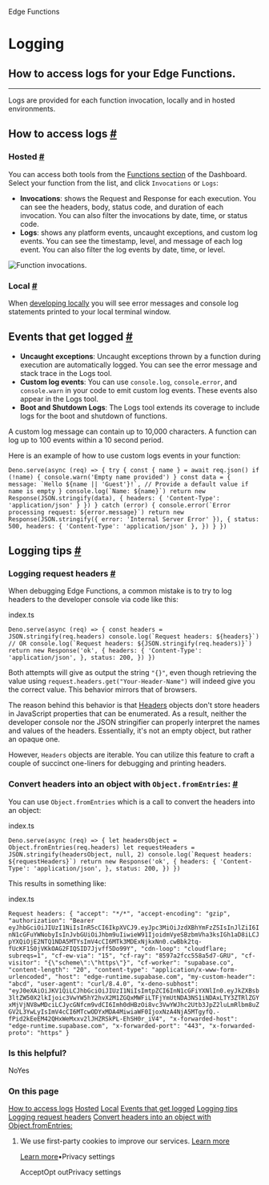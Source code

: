 Edge Functions

# Logging

## How to access logs for your Edge Functions.

* * *

Logs are provided for each function invocation, locally and in hosted environments.

## How to access logs [\#](https://supabase.com/docs/guides/functions/logging\#how-to-access-logs)

### Hosted [\#](https://supabase.com/docs/guides/functions/logging\#hosted)

You can access both tools from the [Functions section](https://supabase.com/dashboard/project/_/functions) of the Dashboard. Select your function from the list, and click `Invocations` or `Logs`:

- **Invocations**: shows the Request and Response for each execution. You can see the headers, body, status code, and duration of each invocation. You can also filter the invocations by date, time, or status code.
- **Logs**: shows any platform events, uncaught exceptions, and custom log events. You can see the timestamp, level, and message of each log event. You can also filter the log events by date, time, or level.

![Function invocations.](https://supabase.com/docs/img/guides/functions/function-logs.png)

### Local [\#](https://supabase.com/docs/guides/functions/logging\#local)

When [developing locally](https://supabase.com/docs/guides/functions/local-development) you will see error messages and console log statements printed to your local terminal window.

## Events that get logged [\#](https://supabase.com/docs/guides/functions/logging\#events-that-get-logged)

- **Uncaught exceptions**: Uncaught exceptions thrown by a function during execution are automatically logged. You can see the error message and stack trace in the Logs tool.
- **Custom log events**: You can use `console.log`, `console.error`, and `console.warn` in your code to emit custom log events. These events also appear in the Logs tool.
- **Boot and Shutdown Logs**: The Logs tool extends its coverage to include logs for the boot and shutdown of functions.

A custom log message can contain up to 10,000 characters. A function can log up to 100 events
within a 10 second period.

Here is an example of how to use custom logs events in your function:

``
Deno.serve(async (req) => {
try {
    const { name } = await req.json()
    if (!name) {
      console.warn('Empty name provided')
    }
    const data = {
      message: `Hello ${name || 'Guest'}!`, // Provide a default value if name is empty
    }
    console.log(`Name: ${name}`)
    return new Response(JSON.stringify(data), { headers: { 'Content-Type': 'application/json' } })
} catch (error) {
    console.error(`Error processing request: ${error.message}`)
    return new Response(JSON.stringify({ error: 'Internal Server Error' }), {
      status: 500,
      headers: { 'Content-Type': 'application/json' },
    })
}
})
``

## Logging tips [\#](https://supabase.com/docs/guides/functions/logging\#logging-tips)

### Logging request headers [\#](https://supabase.com/docs/guides/functions/logging\#logging-request-headers)

When debugging Edge Functions, a common mistake is to try to log headers to the developer console via code like this:

index.ts

``
Deno.serve(async (req) => {
const headers = JSON.stringify(req.headers)
console.log(`Request headers: ${headers}`)
// OR
console.log(`Request headers: ${JSON.stringify(req.headers)}`)
return new Response('ok', {
    headers: {
      'Content-Type': 'application/json',
    },
    status: 200,
})
})
``

Both attempts will give as output the string `"{}"`, even though retrieving the value using `request.headers.get("Your-Header-Name")` will indeed give you the correct value. This behavior mirrors that of browsers.

The reason behind this behavior is that [Headers](https://developer.mozilla.org/en-US/docs/Web/API/Headers) objects don't store headers in JavaScript properties that can be enumerated. As a result, neither the developer console nor the JSON stringifier can properly interpret the names and values of the headers. Essentially, it's not an empty object, but rather an opaque one.

However, `Headers` objects are iterable. You can utilize this feature to craft a couple of succinct one-liners for debugging and printing headers.

### Convert headers into an object with `Object.fromEntries`: [\#](https://supabase.com/docs/guides/functions/logging\#convert-headers-into-an-object-with-objectfromentries-)

You can use `Object.fromEntries` which is a call to convert the headers into an object:

index.ts

``
Deno.serve(async (req) => {
let headersObject = Object.fromEntries(req.headers)
let requestHeaders = JSON.stringify(headersObject, null, 2)
console.log(`Request headers: ${requestHeaders}`)
return new Response('ok', {
    headers: {
      'Content-Type': 'application/json',
    },
    status: 200,
})
})
``

This results in something like:

index.ts

`
Request headers: {
    "accept": "*/*",
    "accept-encoding": "gzip",
    "authorization": "Bearer eyJhbGciOiJIUzI1NiIsInR5cCI6IkpXVCJ9.eyJpc3MiOiJzdXBhYmFzZSIsInJlZiI6InN1cGFuYWNobyIsInJvbGUiOiJhbm9uIiwieW91IjoidmVyeSBzbmVha3ksIGh1aD8iLCJpYXQiOjE2NTQ1NDA5MTYsImV4cCI6MTk3MDExNjkxNn0.cwBbk2tq-fUcKF1S0jVKkOAG2FIQSID7Jjvff5Do99Y",
    "cdn-loop": "cloudflare; subreqs=1",
    "cf-ew-via": "15",
    "cf-ray": "8597a2fcc558a5d7-GRU",
    "cf-visitor": "{\"scheme\":\"https\"}",
    "cf-worker": "supabase.co",
    "content-length": "20",
    "content-type": "application/x-www-form-urlencoded",
    "host": "edge-runtime.supabase.com",
    "my-custom-header": "abcd",
    "user-agent": "curl/8.4.0",
    "x-deno-subhost": "eyJ0eXAiOiJKV1QiLCJhbGciOiJIUzI1NiIsImtpZCI6InN1cGFiYXNlIn0.eyJkZXBsb3ltZW50X2lkIjoic3VwYW5hY2hvX2M1ZGQxMWFiLTFjYmUtNDA3NS1iNDAxLTY3ZTRlZGYxMjVjNV8wMDciLCJycGNfcm9vdCI6Imh0dHBzOi8vc3VwYWJhc2Utb3JpZ2luLmRlbm8uZGV2L3YwLyIsImV4cCI6MTcwODYxMDA4MiwiaWF0IjoxNzA4NjA5MTgyfQ.-fPid2kEeEM42QHxWeMxxv2lJHZRSkPL-EhSH0r_iV4",
    "x-forwarded-host": "edge-runtime.supabase.com",
    "x-forwarded-port": "443",
    "x-forwarded-proto": "https"
}
`

### Is this helpful?

NoYes

### On this page

[How to access logs](https://supabase.com/docs/guides/functions/logging#how-to-access-logs) [Hosted](https://supabase.com/docs/guides/functions/logging#hosted) [Local](https://supabase.com/docs/guides/functions/logging#local) [Events that get logged](https://supabase.com/docs/guides/functions/logging#events-that-get-logged) [Logging tips](https://supabase.com/docs/guides/functions/logging#logging-tips) [Logging request headers](https://supabase.com/docs/guides/functions/logging#logging-request-headers) [Convert headers into an object with Object.fromEntries:](https://supabase.com/docs/guides/functions/logging#convert-headers-into-an-object-with-objectfromentries-)

1. We use first-party cookies to improve our services. [Learn more](https://supabase.com/privacy#8-cookies-and-similar-technologies-used-on-our-european-services)



   [Learn more](https://supabase.com/privacy#8-cookies-and-similar-technologies-used-on-our-european-services)•Privacy settings





   AcceptOpt outPrivacy settings